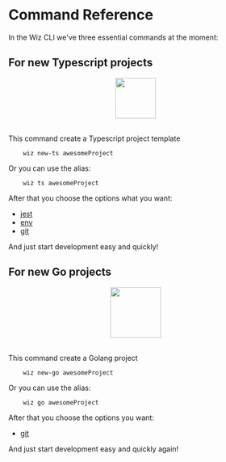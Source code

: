 # Command Reference  

In the Wiz CLI we've three essential commands at the moment: 

## For new Typescript projects


<div align="center" >
    <img width="80" src="https://cdn.jsdelivr.net/gh/devicons/devicon/icons/typescript/typescript-original.svg" />          
</div>

<br />

This command create a Typescript project template

```shell
    wiz new-ts awesomeProject
```
Or you can use the alias:
```shell
    wiz ts awesomeProject
```

After that you choose the options what you want: 
- [jest](https://jestjs.io/pt-BR/) 
- [env](https://www.npmjs.com/package/dotenv)
- [git](https://git-scm.com/) 

And just start development easy and quickly!

## For new Go projects

<div align="center" >
    <img width="100" src="https://cdn.jsdelivr.net/gh/devicons/devicon/icons/go/go-original-wordmark.svg" />
</div>

<br />

This command create a Golang project 

```shell
    wiz new-go awesomeProject
```
Or you can use the alias:

```shell
    wiz go awesomeProject
```

After that you choose the options you want: 
- [git](https://git-scm.com/) 
<!-- add env for go -->

And just start development easy and quickly again!
